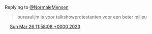 Replying to [@NormaleMensen](https://twitter.com/NormaleMensen/status/1639953922327564291)

> bureaulijm is voor talkshowprotestanten voor een beter milieu

<img src="../../media/tweet.ico" width="12" /> [Sun Mar 26 11:58:08 +0000 2023](https://twitter.com/DromerDenker/status/1639959920362627072)